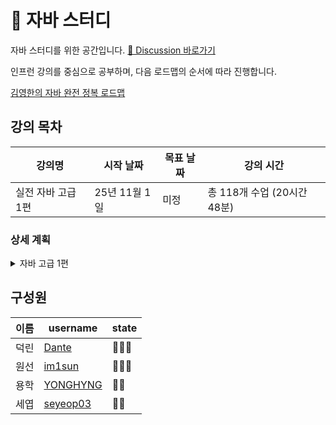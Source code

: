 # 🌱 자바 스터디

자바 스터디를 위한 공간입니다. [📒 Discussion 바로가기](https://github.com/orgs/2025-Java-Study/discussions)  


인프런 강의를 중심으로 공부하며, 다음 로드맵의 순서에 따라 진행합니다.  

[김영한의 자바 완전 정복 로드맵](https://www.inflearn.com/roadmaps/744)



## 강의 목차
| 강의명 | 시작 날짜 | 목표 날짜 | 강의 시간 |
| ---- | ------ | ----- | ---- |
| 실전 자바 고급 1편 | 25년 11월 1일 | 미정 | 총 118개 수업 (20시간 48분) |


### 상세 계획

<details>
<summary> 자바 고급 1편 </summary>
    
#### 자바 고급 1편 (2025)
| 날짜 | 목표 섹션 | 덕린 | 원선 | 용학 | 세엽 | 준우 | 선만 | 재훈 |
| --- | ------- | --- | --- | ---| ---| --- | ---| ---|
| 11월 1일(토) | 섹션 2 |    |    |   |   |  |    |   |

</details>


## 구성원
| 이름 | username | state |
| --- | --- | --- |
| 덕린 | [Dante](https://github.com/YuDeokRin) |   👨‍💻👑  |
| 원선 | [im1sun](https://github.com/im1sun)  |  👨‍💻😎  |
| 용학 | [YONGHYNG](https://github.com/YONGHYNG) | 👨‍💻  |
| 세엽 | [seyeop03](https://github.com/seyeop03) | 👨‍💻  |

